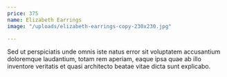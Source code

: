 ```yaml
---
price: 375
name: Elizabeth Earrings
image: "/uploads/elizabeth-earrings-copy-230x230.jpg"

---
```

Sed ut perspiciatis unde omnis iste natus error sit voluptatem accusantium doloremque laudantium, totam rem aperiam, eaque ipsa quae ab illo inventore veritatis et quasi architecto beatae vitae dicta sunt explicabo.